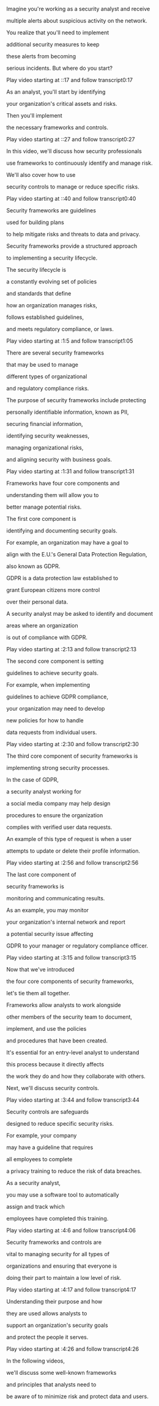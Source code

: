 Imagine you're working as a security analyst and receive 

multiple alerts about suspicious activity on the network. 

You realize that you'll need to implement 

additional security measures to keep 

these alerts from becoming 

serious incidents. But where do you start?

Play video starting at ::17 and follow transcript0:17

As an analyst, you'll start by identifying 

your organization's critical assets and risks. 

Then you'll implement 

the necessary frameworks and controls.

Play video starting at ::27 and follow transcript0:27

In this video, we'll discuss how security professionals 

use frameworks to continuously identify and manage risk. 

We'll also cover how to use 

security controls to manage or reduce specific risks.

Play video starting at ::40 and follow transcript0:40

Security frameworks are guidelines 

used for building plans 

to help mitigate risks and threats to data and privacy. 

Security frameworks provide a structured approach 

to implementing a security lifecycle. 

The security lifecycle is 

a constantly evolving set of policies 

and standards that define 

how an organization manages risks, 

follows established guidelines, 

and meets regulatory compliance, or laws.

Play video starting at :1:5 and follow transcript1:05

There are several security frameworks 

that may be used to manage 

different types of organizational 

and regulatory compliance risks. 

The purpose of security frameworks include protecting 

personally identifiable information, known as PII, 

securing financial information, 

identifying security weaknesses, 

managing organizational risks, 

and aligning security with business goals.

Play video starting at :1:31 and follow transcript1:31

Frameworks have four core components and 

understanding them will allow you to 

better manage potential risks. 

The first core component is 

identifying and documenting security goals. 

For example, an organization may have a goal to 

align with the E.U.'s General Data Protection Regulation, 

also known as GDPR. 

GDPR is a data protection law established to 

grant European citizens more control 

over their personal data. 

A security analyst may be asked to identify and document 

areas where an organization 

is out of compliance with GDPR.

Play video starting at :2:13 and follow transcript2:13

The second core component is setting 

guidelines to achieve security goals. 

For example, when implementing 

guidelines to achieve GDPR compliance, 

your organization may need to develop 

new policies for how to handle 

data requests from individual users.

Play video starting at :2:30 and follow transcript2:30

The third core component of security frameworks is 

implementing strong security processes. 

In the case of GDPR, 

a security analyst working for 

a social media company may help design 

procedures to ensure the organization 

complies with verified user data requests. 

An example of this type of request is when a user 

attempts to update or delete their profile information.

Play video starting at :2:56 and follow transcript2:56

The last core component of 

security frameworks is 

monitoring and communicating results. 

As an example, you may monitor 

your organization's internal network and report 

a potential security issue affecting 

GDPR to your manager or regulatory compliance officer.

Play video starting at :3:15 and follow transcript3:15

Now that we've introduced 

the four core components of security frameworks, 

let's tie them all together. 

Frameworks allow analysts to work alongside 

other members of the security team to document, 

implement, and use the policies 

and procedures that have been created. 

It's essential for an entry-level analyst to understand 

this process because it directly affects 

the work they do and how they collaborate with others. 

Next, we'll discuss security controls.

Play video starting at :3:44 and follow transcript3:44

Security controls are safeguards 

designed to reduce specific security risks. 

For example, your company 

may have a guideline that requires 

all employees to complete 

a privacy training to reduce the risk of data breaches. 

As a security analyst, 

you may use a software tool to automatically 

assign and track which 

employees have completed this training.

Play video starting at :4:6 and follow transcript4:06

Security frameworks and controls are 

vital to managing security for all types of 

organizations and ensuring that everyone is 

doing their part to maintain a low level of risk.

Play video starting at :4:17 and follow transcript4:17

Understanding their purpose and how 

they are used allows analysts to 

support an organization's security goals 

and protect the people it serves.

Play video starting at :4:26 and follow transcript4:26

In the following videos, 

we'll discuss some well-known frameworks 

and principles that analysts need to 

be aware of to minimize risk and protect data and users.